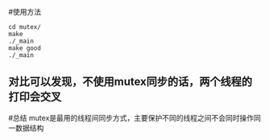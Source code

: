 #使用方法
```
cd mutex/
make
./_main
make good
./_main

```

对比可以发现，不使用mutex同步的话，两个线程的打印会交叉
--

#总结
mutex是最用的线程间同步方式，主要保护不同的线程之间不会同时操作同一数据结构
